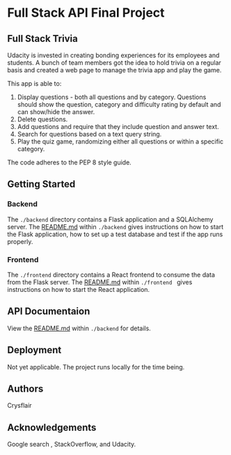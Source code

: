 # Full Stack API Final Project

## Full Stack Trivia

Udacity is invested in creating bonding experiences for its employees and students. A bunch of team members got the idea to hold trivia on a regular basis 
and created a web page to manage the trivia app and play the game.

This app is able to:

1) Display questions - both all questions and by category. Questions should show the question, category and difficulty rating by default and can show/hide the answer. 
2) Delete questions.
3) Add questions and require that they include question and answer text.
4) Search for questions based on a text query string.
5) Play the quiz game, randomizing either all questions or within a specific category.

The code adheres to the PEP 8 style guide.

## Getting Started
### Backend

The `./backend` directory contains a Flask application and a SQLAlchemy server.
The [README.md](./backend/README.md) within `./backend` gives instructions on how to start the Flask application,
how to set up a test database and test if the app runs properly.


### Frontend

The `./frontend` directory contains a React frontend to consume the data from the Flask server. 
The [README.md](./frontend/README.md) within `./frontend ` gives instructions on how to start the React application.


## API Documentaion
View the [README.md](./backend/README.md) within `./backend` for details.

## Deployment
Not yet applicable. The project runs locally for the time being.

## Authors
Crysflair

## Acknowledgements
Google search , StackOverflow, and Udacity.



